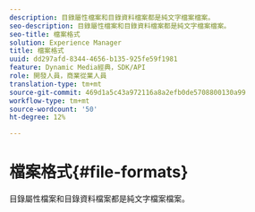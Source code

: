 ```yaml
---
description: 目錄屬性檔案和目錄資料檔案都是純文字檔案檔案。
seo-description: 目錄屬性檔案和目錄資料檔案都是純文字檔案檔案。
seo-title: 檔案格式
solution: Experience Manager
title: 檔案格式
uuid: dd297afd-8344-4656-b135-925fe59f1981
feature: Dynamic Media經典，SDK/API
role: 開發人員，商業從業人員
translation-type: tm+mt
source-git-commit: 469d1a5c43a972116a8a2efb0de5708800130a99
workflow-type: tm+mt
source-wordcount: '50'
ht-degree: 12%

---
```



# 檔案格式{#file-formats}

目錄屬性檔案和目錄資料檔案都是純文字檔案檔案。

